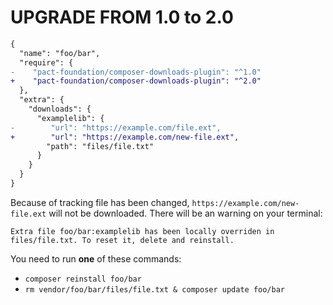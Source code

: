# UPGRADE FROM 1.0 to 2.0

```diff
{
  "name": "foo/bar",
  "require": {
-    "pact-foundation/composer-downloads-plugin": "^1.0"
+    "pact-foundation/composer-downloads-plugin": "^2.0"
  },
  "extra": {
    "downloads": {
      "examplelib": {
-        "url": "https://example.com/file.ext",
+        "url": "https://example.com/new-file.ext",
        "path": "files/file.txt"
      }
    }
  }
}
```

Because of tracking file has been changed, `https://example.com/new-file.ext` will not be downloaded. There will
be an warning on your terminal:

```
Extra file foo/bar:examplelib has been locally overriden in files/file.txt. To reset it, delete and reinstall.
```

You need to run **one** of these commands:
* `composer reinstall foo/bar`
* `rm vendor/foo/bar/files/file.txt & composer update foo/bar`
